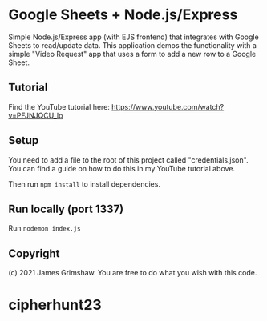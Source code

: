 # Google Sheets + Node.js/Express
Simple Node.js/Express app (with EJS frontend) that integrates with Google Sheets to read/update data. This application demos the functionality with a simple "Video Request" app that uses a form to add a new row to a Google Sheet.

## Tutorial
Find the YouTube tutorial here: https://www.youtube.com/watch?v=PFJNJQCU_lo

## Setup
You need to add a file to the root of this project called "credentials.json". You can find a guide on how to do this in my YouTube tutorial above.

Then run `npm install` to install dependencies.

## Run locally (port 1337)
Run `nodemon index.js`

## Copyright
(c) 2021 James Grimshaw. You are free to do what you wish with this code.
# cipherhunt23
